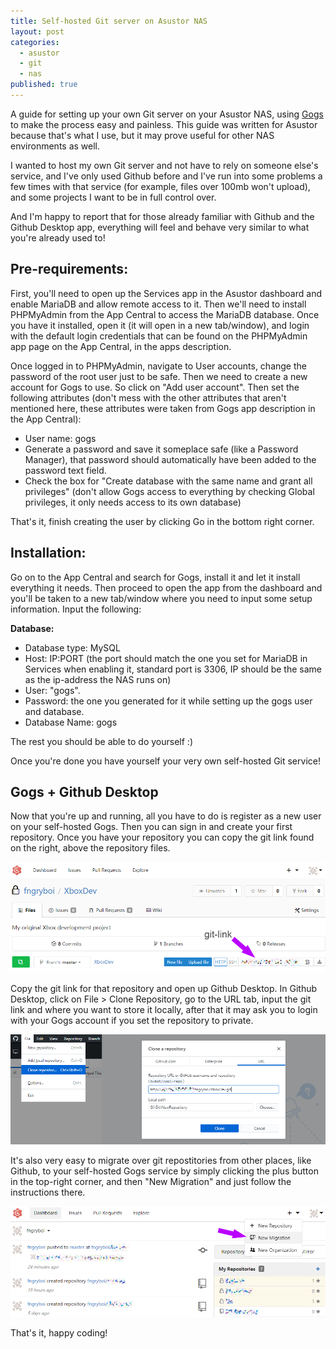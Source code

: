 ```yaml
---
title: Self-hosted Git server on Asustor NAS
layout: post
categories:
  - asustor
  - git
  - nas
published: true
---
```


A guide for setting up your own Git server on your Asustor NAS, using [Gogs](https://gogs.io) to make the process easy and painless. This guide was written for Asustor because that's what I use, but it may prove useful for other NAS environments as well.

I wanted to host my own Git server and not have to rely on someone else's service, and I've only used Github before and I've run into some problems a few times with that service (for example, files over 100mb won't upload), and some projects I want to be in full control over.

And I'm happy to report that for those already familiar with Github and the Github Desktop app, everything will feel and behave very similar to what you're already used to!

## Pre-requirements:

First, you'll need to open up the Services app in the Asustor dashboard and enable MariaDB and allow remote access to it. Then we'll need to install PHPMyAdmin from the App Central to access the MariaDB database. Once you have it installed, open it (it will open in a new tab/window), and login with the default login credentials that can be found on the PHPMyAdmin app page on the App Central, in the apps description.

Once logged in to PHPMyAdmin, navigate to User accounts, change the password of the root user just to be safe. Then we need to create a new account for Gogs to use. So click on "Add user account". Then set the following attributes (don't mess with the other attributes that aren't mentioned here, these attributes were taken from Gogs app description in the App Central):

- User name: gogs
- Generate a password and save it someplace safe (like a Password Manager), that password should automatically have been added to the password text field.
- Check the box for "Create database with the same name and grant all privileges" (don't allow Gogs access to everything by checking Global privileges, it only needs access to its own database)

That's it, finish creating the user by clicking Go in the bottom right corner.

## Installation: ##

Go on to the App Central and search for Gogs, install it and let it install everything it needs. Then proceed to open the app from the dashboard and you'll be taken to a new tab/window where you need to input some setup information. Input the following:

**Database:**
- Database type: MySQL
- Host: IP:PORT (the port should match the one you set for MariaDB in Services when enabling it, standard port is 3306, IP should be the same as the ip-address the NAS runs on)
- User: "gogs".
- Password: the one you generated for it while setting up the gogs user and database.
- Database Name: gogs

The rest you should be able to do yourself :)

Once you're done you have yourself your very own self-hosted Git service!

## Gogs + Github Desktop

Now that you're up and running, all you have to do is register as a new user on your self-hosted Gogs. Then you can sign in and create your first repository. Once you have your repository you can copy the git link found on the right, above the repository files.

![Git-link location](/assets/images/posts/self-hosted-gogs/git-link.png)

Copy the git link for that repository and open up Github Desktop. In Github Desktop, click on File > Clone Repository, go to the URL tab, input the git link and where you want to store it locally, after that it may ask you to login with your Gogs account if you set the repository to private.

![Git-link in Github Desktop](/assets/images/posts/self-hosted-gogs/clone-repo.png)

It's also very easy to migrate over git repostitories from other places, like Github, to your self-hosted Gogs service by simply clicking the plus button in the top-right corner, and then "New Migration" and just follow the instructions there.

![Git Migration](/assets/images/posts/self-hosted-gogs/migrate-repo.png)

That's it, happy coding!